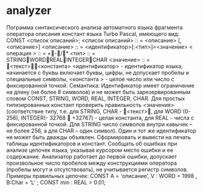 # analyzer
Пограмма синтаксического анализа автоматного языка фрагмента оператора описания констант языка Turbo Pascal, имеющего вид:
CONST &lt;список описаний&gt;;
&lt;список описаний&gt; :: = &lt;описание&gt; [,&lt;описание&gt;]
&lt;описание&gt; :: = &lt;идентификатор&gt;[:&lt;тип&gt;]=&lt;значение&gt;
&lt; операция &gt; :: = +-/*
&lt;тип&gt; :: = STRINGWORDREALINTEGERCHAR
&lt;значение&gt; :: = &lt;текст&gt;&lt;константа&gt;
&lt;идентификатор&gt; - идентификатор языка, начинается с буквы включает буквы, цифры, не
допускает пробелы и специальные символы, &lt;константа &gt; - целое число или число с
фиксированной точкой.
Семантика:
Идентификатор имеет ограничение на длину (не более 8 символов) и не может быть
зарезервированным словом CONST, STRING, WORD, REAL, INTEGER, CHAR.
Для простых типизированных констант проверить правильность &lt;значения&gt;
(соответствие типу, т.е. для STRING, CHAR - &lt;текст&gt;, для WORD (0-256), INTEGER(-
32768  +32767) - целая константа, для REAL - числа с фиксированной точкой. Для
STRING число символов внутри кавычек – не более 256, а для CHAR – один символ).
Один и тот же идентификатор не может быть дважды объявлен.
Сформировать и вывести на печать таблицы идентификаторов и констант.
Сообщать об ошибках при анализе цепочек языка, указывая курсором место ошибки и
ее содержание.
Анализатор работает до первой ошибки, допускает произвольное число пробелов
между конструкциями оператора (пробелы могут и отсутствовать), не учитывается
регистр символов.
Примеры правильных цепочек:
CONST A = ‘описание’, V : WORD = 1998 , B:Char = ‘L’ ;
CONST min : REAL = 0.01;
